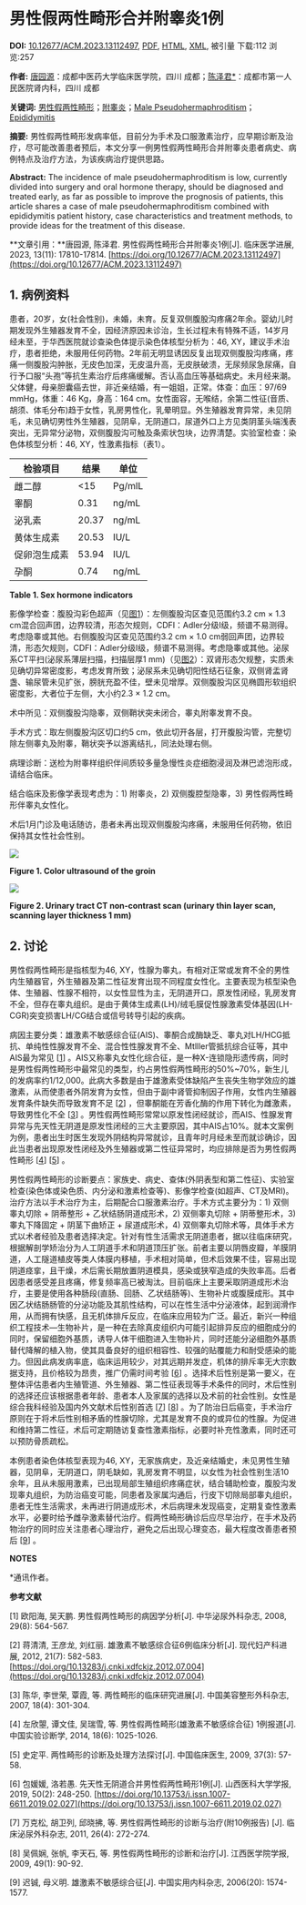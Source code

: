 # 男性假两性畸形合并附睾炎1例

**DOI:** [10.12677/ACM.2023.13112497](https://doi.org/10.12677/ACM.2023.13112497), [PDF](//pdf.hanspub.org/acm20231100000_28941278.pdf), [HTML](//www.hanspub.org/journal/paperinformation?paperid=75482), [XML](//image.hanspub.org/xml/75482.xml), 被引量 下载:112 浏览:257  

**作者:** [唐园源](articles?searchcode=%e5%94%90%e5%9b%ad%e6%ba%90&searchfield=authors&page=1)：成都中医药大学临床医学院，四川 成都；[陈泽君\*](articles?searchcode=%e9%99%88%e6%b3%bd%e5%90%9b&searchfield=authors&page=1)：成都市第一人民医院肾内科，四川 成都  

**关键词:** [男性假两性畸形](articles?searchcode=%e7%94%b7%e6%80%a7%e5%81%87%e4%b8%a4%e6%80%a7%e7%95%b8%e5%bd%a2&searchfield=keyword&page=1)；[附睾炎](articles?searchcode=%e9%99%84%e7%9d%be%e7%82%8e&searchfield=keyword&page=1)；[Male Pseudohermaphroditism](articles?searchcode=Male+Pseudohermaphroditism&searchfield=keyword&page=1)；[Epididymitis](articles?searchcode=+Epididymitis&searchfield=keyword&page=1)

**摘要:** 男性假两性畸形发病率低，目前分为手术及口服激素治疗，应早期诊断及治疗，尽可能改善患者预后，本文分享一例男性假两性畸形合并附睾炎患者病史、病例特点及治疗方法，为该疾病治疗提供思路。

**Abstract:** The incidence of male pseudohermaphroditism is low, currently divided into surgery and oral hormone therapy, should be diagnosed and treated early, as far as possible to improve the prognosis of patients, this article shares a case of male pseudohermaphroditism combined with epididymitis patient history, case characteristics and treatment methods, to provide ideas for the treatment of this disease.

**文章引用：**唐园源, 陈泽君. 男性假两性畸形合并附睾炎1例\[J\]. 临床医学进展, 2023, 13(11): 17810-17814. [https://doi.org/10.12677/ACM.2023.13112497](https://doi.org/10.12677/ACM.2023.13112497)

## 1. 病例资料

患者，20岁，女(社会性别)，未婚，未育。反复双侧腹股沟疼痛2年余。婴幼儿时期发现外生殖器发育不全，因经济原因未诊治，生长过程未有特殊不适，14岁月经未至，于华西医院就诊查染色体提示染色体核型分析为：46, XY，建议手术治疗，患者拒绝，未服用任何药物。2年前无明显诱因反复出现双侧腹股沟疼痛，疼痛一侧腹股沟肿胀，无皮色加深，无皮温升高，无皮肤破溃，无尿频尿急尿痛，自行予口服“头孢”等抗生素治疗后疼痛缓解。否认高血压等基础病史。未月经来潮。父体健，母亲胆囊癌去世，非近亲结婚，有一姐姐，正常。体查：血压：97/69 mmHg，体重：46 Kg，身高：164 cm。女性面容，无喉结，余第二性征(音质、胡须、体毛分布)趋于女性，乳房男性化，乳晕明显。外生殖器发育异常，未见阴毛，未见确切男性外生殖器，见阴阜，无阴道口，尿道外口上方见类阴茎头端浅表突出，无异常分泌物，双侧腹股沟可触及条索状包块，边界清楚。实验室检查：染色体核型分析：46, XY，性激素指标（表1）。

| 检验项目        | 结果      | 单位     |
|----------------|----------|---------|
| 雌二醇          | <15      | Pg/mlL  |
| 睾酮            | 0.31     | ng/mL   |
| 泌乳素          | 20.37    | ng/mL   |
| 黄体生成素      | 20.53    | IU/L    |
| 促卵泡生成素    | 53.94    | IU/L    |
| 孕酮            | 0.74     | ng/mL   |

**Table 1. Sex hormone indicators**

影像学检查：腹股沟彩色超声（见[图1](#f1)）：左侧腹股沟区查见范围约3.2 cm × 1.3 cm混合回声团，边界较清，形态欠规则，CDFI：Adler分级I级，频谱不易测得。考虑隐睾或其他。右侧腹股沟区查见范围约3.2 cm × 1.0 cm弱回声团，边界较清，形态欠规则，CDFI：Adler分级I级，频谱不易测得。考虑隐睾或其他。泌尿系CT平扫(泌尿系薄层扫描，扫描层厚1 mm)（见[图2](#f2)）：双肾形态欠规整，实质未见确切异常密度影，考虑发育所致；泌尿系未见确切阳性结石征象，双侧肾盂肾盏、输尿管未见扩张，膀胱充盈不佳，壁未见增厚。双侧腹股沟区见椭圆形软组织密度影，大者位于左侧，大小约2.3 × 1.2 cm。

术中所见：双侧腹股沟隐睾，双侧鞘状突未闭合，睾丸附睾发育不良。

手术方式：取左侧腹股沟区切口约5 cm，依此切开各层，打开腹股沟管，完整切除左侧睾丸及附睾，鞘状突予以游离结扎，同法处理右侧。

病理诊断：送检为附睾样组织伴间质较多量急慢性炎症细胞浸润及淋巴滤泡形成，请结合临床。

结合临床及影像学表现考虑为：1) 附睾炎，2) 双侧腹腔型隐睾，3) 男性假两性畸形伴睾丸女性化。

术后1月门诊及电话随访，患者未再出现双侧腹股沟疼痛，未服用任何药物，依旧保持其女性社会性别。

![](//html.hanspub.org/file/123-1577814x9_hanspub.png?20231120082213299)

**Figure 1. Color ultrasound of the groin**

![](//html.hanspub.org/file/123-1577814x12_hanspub.png?20231120082213299)

**Figure 2. Urinary tract CT non-contrast scan (urinary thin layer scan, scanning layer thickness 1 mm)**

## 2. 讨论

男性假两性畸形是指核型为46, XY，性腺为睾丸，有相对正常或发育不全的男性内生殖器官，外生殖器及第二性征发育出现不同程度女性化。主要表现为核型染色体、生殖器、性腺不相符，以女性显性为主，无阴道开口，原发性闭经，乳房发育不全，但存在睾丸组织。是由于黄体生成素(LH)/绒毛膜促性腺激素受体基因(LH-CGR)突变损害LH/CG结合或信号转导引起的疾病。

病因主要分类：雄激素不敏感综合征(AIS)、睾酮合成酶缺乏、睾丸对LH/HCG抵抗、单纯性性腺发育不全、混合性性腺发育不全、Mtlller管抵抗综合征等，其中AIS最为常见 \[[1](#ref1)\] 。AIS又称睾丸女性化综合征，是一种X-连锁隐形遗传病，同时是男性假两性畸形中最常见的类型，约占男性假两性畸形的50%~70%，新生儿的发病率约1/12,000。此病大多数是由于雄激素受体缺陷产生丧失生物学效应的雄激素，从而使患者外阴发育为女性，但由于副中肾管抑制因子作用，女性内生殖器发育条件缺失而导致发育不足 \[[2](#ref2)\] ，但睾酮能在芳香化酶的作用下转化为雌激素，导致男性化不全 \[[3](#ref3)\] 。男性假两性畸形常常以原发性闭经就诊，而AIS、性腺发育异常与先天性无阴道是原发性闭经的三大主要原因，其中AIS占10%。就本文案例为例，患者出生时医生发现外阴结构异常就诊，且青年时月经未至而就诊确诊，因此当患者出现原发性闭经及外生殖器或第二性征异常时，均应排除是否为男性假两性畸形 \[[4](#ref4)\] \[[5](#ref5)\] 。

男性假两性畸形的诊断要点：家族史、病史、查体(外阴表型和第二性征)、实验室检查(染色体或染色质、内分泌和激素检查等)、影像学检查(如超声、CT及MRI)。治疗方法以手术治疗为主，后期配合口服激素治疗。手术方式主要分为：1) 双侧睾丸切除 + 阴蒂整形 + 乙状结肠阴道成形术，2) 双侧睾丸切除 + 阴蒂整形术，3) 睾丸下降固定 + 阴茎下曲矫正 + 尿道成形术，4) 双侧睾丸切除术等，具体手术方式以术者经验及患者选择决定。针对有性生活需求无阴道患者，据以往临床研究，根据解剖学矫治分为人工阴道手术和阴道顶压扩张。前者主要以阴唇皮瓣，羊膜阴道，人工隧道植皮等类人体膜内移植，手术相对简单，但术后效果不佳，容易出现阴道痉挛，且干燥，术后需长期放置阴道模具，感染或狭窄造成的失败率高。后者因患者感受差且疼痛，修复频率高已被淘汰。目前临床上主要采取阴道成形术治疗，主要是使用各种肠段(直肠、回肠、乙状结肠等)、生物补片或腹膜成形。其中因乙状结肠肠管的分泌功能及其肌性结构，可以在性生活中分泌液体，起到润滑作用，从而拥有快感，且无机体排斥反应，在临床应用较为广泛。最近，新兴一种组织工程技术—生物补片，是一种在去除真皮组织内可能引起排异反应的细胞成分的同时，保留细胞外基质，诱导人体干细胞进入生物补片，同时还能分泌细胞外基质替代降解的植入物，使其具备良好的组织相容性、较强的贴覆能力和耐受感染的能力。但因此病发病率底，临床运用较少，对其远期并发症，机体的排斥率无大宗数据支持，且价格较为昂贵，推广仍需时间考验 \[[6](#ref6)\] 。选择术后性别是第一要义，在整体评估患者内生殖管道、外生殖器、第二性征表现等手术条件的同时，术后性别的选择还应该根据患者年龄、患者本人及家属的选择以及术前的社会性别。女性是综合我科经验及国内外文献术后性别首选 \[[7](#ref7)\] \[[8](#ref8)\] 。为了防治日后癌变，手术治疗原则在于将术后性别相矛盾的性腺切除，尤其是发育不良的或异位的性腺。为促进和维持第二性征，术后可定期随访复查性激素指标，必要时补充性激素，同时还可以预防骨质疏松。

本例患者染色体核型表现为46, XY，无家族病史，及近亲结婚史，未见男性生殖器，见阴阜，无阴道口，阴毛缺如，乳房发育不明显，以女性为社会性别生活10余年，且从未服用激素，已出现局部生殖组织疼痛症状，结合辅助检查，腹股沟发现睾丸组织，为防治癌变可能，同患者及家属沟通后，行皮下切除局部睾丸组织，患者无性生活需求，未再进行阴道成形术，术后病理未发现癌变，定期复查性激素水平，必要时给予雌孕激素替代治疗。假两性畸形确诊后应尽早治疗，在手术及药物治疗的同时应关注患者心理治疗，避免之后出现心理变态，最大程度改善患者预后 \[[9](#ref9)\] 。

**NOTES**

\*通讯作者。

**参考文献**

\[1\] 欧阳海, 吴天鹏. 男性假两性畸形的病因学分析\[J\]. 中华泌尿外科杂志, 2008, 29(8): 564-567.

\[2\] 蒋清清, 王彦龙, 刘红丽. 雄激素不敏感综合征6例临床分析\[J\]. 现代妇产科进展, 2012, 21(7): 582-583. [https://doi.org/10.13283/j.cnki.xdfckjz.2012.07.004](https://doi.org/10.13283/j.cnki.xdfckjz.2012.07.004)

\[3\] 陈华, 李世荣, 覃霞, 等. 两性畸形的临床研究进展\[J\]. 中国美容整形外科杂志, 2007, 18(4): 301-304.

\[4\] 左欣曌, 谭文佳, 吴瑞雪, 等. 男性假两性畸形(雄激素不敏感综合征) 1例报道\[J\]. 中国实验诊断学, 2014, 18(6): 1025-1026.

\[5\] 史定平. 两性畸形的诊断及处理方法探讨\[J\]. 中国临床医生, 2009, 37(3): 57-58.

\[6\] 包媛媛, 洛若愚. 先天性无阴道合并男性假两性畸形1例\[J\]. 山西医科大学学报, 2019, 50(2): 248-250. [https://doi.org/10.13753/j.issn.1007-6611.2019.02.027](https://doi.org/10.13753/j.issn.1007-6611.2019.02.027)

\[7\] 万克松, 胡卫列, 邱晓拂, 等. 男性假两性畸形的诊断与治疗(附10例报告) \[J\]. 临床泌尿外科杂志, 2011, 26(4): 272-274.

\[8\] 吴佩娴, 张帆, 李天石, 等. 男性假两性畸形的诊断和治疗\[J\]. 江西医学院学报, 2009, 49(1): 90-92.

\[9\] 迟铖, 母义明. 雄激素不敏感综合征\[J\]. 中国实用内科杂志, 2006(20): 1574-1577.